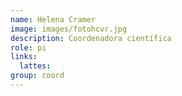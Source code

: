 ```yaml
---
name: Helena Cramer
image: images/fotohcvr.jpg
description: Coordenadora científica
role: pi
links:
  lattes: 
group: coord
---
```

